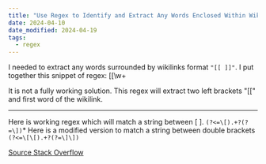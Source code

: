 ```yaml
---
title: "Use Regex to Identify and Extract Any Words Enclosed Within Wikilinks"
date: 2024-04-10
date_modified: 2024-04-19
tags:
  - regex
---
```


I needed to extract any words surrounded by wikilinks format ``"[[ ]]"``. I put together this snippet of regex: \[\[\w+

It is not a fully working solution. This regex will extract two left brackets "[[" and first word of the wikilink.

***

Here is working regex which will match a string between [ ]. `(?<=\[).+?(?=\])`*
Here is a modified version to match a string between double brackets `(?<=\[\[).+?(?=\]\])`

[Source Stack Overflow](https://stackoverflow.com/questions/2403122/regular-expression-to-extract-text-between-square-brackets)
